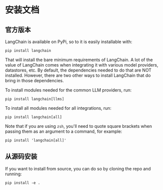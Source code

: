 # 安装文档

## 官方版本

LangChain is available on PyPi, so to it is easily installable with:

```
pip install langchain
```

That will install the bare minimum requirements of LangChain.
A lot of the value of LangChain comes when integrating it with various model providers, datastores, etc.
By default, the dependencies needed to do that are NOT installed.
However, there are two other ways to install LangChain that do bring in those dependencies.

To install modules needed for the common LLM providers, run:

```
pip install langchain[llms]
```

To install all modules needed for all integrations, run:

```
pip install langchain[all]
```

Note that if you are using `zsh`, you'll need to quote square brackets when passing them as an argument to a command, for example:

```
pip install 'langchain[all]'
```

## 从源码安装

If you want to install from source, you can do so by cloning the repo and running:

```
pip install -e .
```
